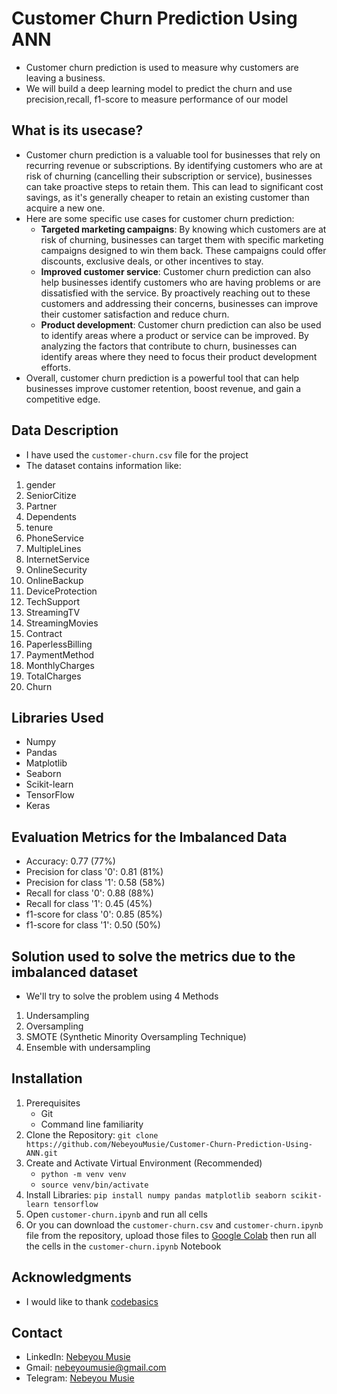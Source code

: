 # Customer Churn Prediction Using ANN
- Customer churn prediction is used to measure why customers are leaving a business.
- We will build a deep learning model to predict the churn and use precision,recall, f1-score to measure performance of our model

## What is its usecase?
 - Customer churn prediction is a valuable tool for businesses that rely on recurring revenue or subscriptions. By identifying customers who are at risk of churning (cancelling their subscription or service), businesses can take proactive steps to retain them. This can lead to significant cost savings, as it's generally cheaper to retain an existing customer than acquire a new one.
 - Here are some specific use cases for customer churn prediction:
    - **Targeted marketing campaigns**: By knowing which customers are at risk of churning, businesses can target them with specific marketing campaigns designed to win them back. These campaigns could offer discounts, exclusive deals, or other incentives to stay.
    - **Improved customer service**: Customer churn prediction can also help businesses identify customers who are having problems or are dissatisfied with the service. By proactively reaching out to these customers and addressing their concerns, businesses can improve their customer satisfaction and reduce churn.
    - **Product development**: Customer churn prediction can also be used to identify areas where a product or service can be improved. By analyzing the factors that contribute to churn, businesses can identify areas where they need to focus their product development efforts.
 - Overall, customer churn prediction is a powerful tool that can help businesses improve customer retention, boost revenue, and gain a competitive edge.

## Data Description
 - I have used the `customer-churn.csv` file for the project
 - The dataset contains information like:
  1. gender            
  2. SeniorCitize  
  3. Partner           
  4. Dependents        
  5. tenure        
  6. PhoneService      
  7. MultipleLines     
  8. InternetService   
  9. OnlineSecurity    
  10. OnlineBackup      
  11. DeviceProtection  
  12. TechSupport       
  13. StreamingTV       
  14. StreamingMovies   
  15. Contract          
  16. PaperlessBilling  
  17. PaymentMethod     
  18. MonthlyCharges 
  19. TotalCharges 
  20. Churn


## Libraries Used
 - Numpy
 - Pandas
 - Matplotlib
 - Seaborn
 - Scikit-learn
 - TensorFlow
 - Keras

## Evaluation Metrics for the Imbalanced Data
 - Accuracy: 0.77  (77%)
 - Precision for class '0': 0.81 (81%)
 - Precision for class '1': 0.58 (58%)
 - Recall for class '0': 0.88 (88%)
 - Recall for class '1': 0.45 (45%)
 - f1-score for class '0': 0.85 (85%)
 - f1-score for class '1': 0.50 (50%)

## Solution used to solve the metrics due to the imbalanced dataset
 - We'll try to solve the problem using 4 Methods
 1. Undersampling
 2. Oversampling
 3. SMOTE (Synthetic Minority Oversampling Technique)
 4. Ensemble with undersampling

## Installation
 1. Prerequisites
    - Git
    - Command line familiarity
 2. Clone the Repository: `git clone https://github.com/NebeyouMusie/Customer-Churn-Prediction-Using-ANN.git`
 3. Create and Activate Virtual Environment (Recommended)
    - `python -m venv venv`
    - `source venv/bin/activate`
 4. Install Libraries: `pip install numpy pandas matplotlib seaborn scikit-learn tensorflow`
 5. Open `customer-churn.ipynb` and run all cells
 6. Or you can download the `customer-churn.csv` and `customer-churn.ipynb` file from the repository, upload those files to [Google Colab](https://colab.research.google.com/) then run all the cells in the `customer-churn.ipynb` Notebook

## Acknowledgments
 - I would like to thank [codebasics](https://youtube.com/@codebasics?si=S9xKOK9Hztsu2-Oi)

## Contact
 - LinkedIn: [Nebeyou Musie](https://www.linkedin.com/in/nebeyou-musie)
 - Gmail: nebeyoumusie@gmail.com
 - Telegram: [Nebeyou Musie](https://t.me/NebeyouMusie)
    
